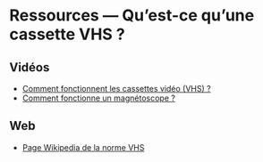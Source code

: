 # Ressources — Qu’est-ce qu’une cassette VHS ?

## Vidéos
- [Comment fonctionnent les cassettes vidéo (VHS) ?](https://youtu.be/0Cby_16BYRA)
- [Comment fonctionne un magnétoscope ?](https://youtu.be/lRNv4uM6auI)

## Web
- [Page Wikipedia de la norme VHS](https://fr.m.wikipedia.org/wiki/Video_Home_System)

